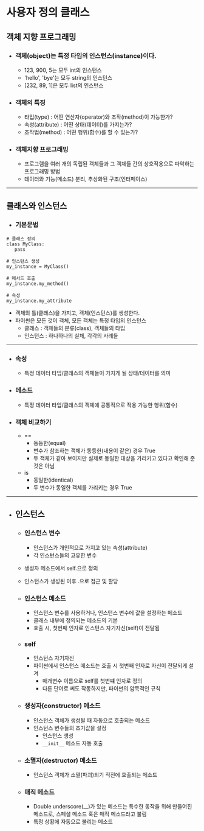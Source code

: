 # 사용자 정의 클래스

## 객체 지향 프로그래밍

 - ### 객체(object)는 특정 타입의 인스턴스(instance)이다.
     - 123, 900, 5는 모두 int의 인스턴스
     - 'hello', 'bye'는 모두 string의 인스턴스
     - [232, 89, 1]은 모두 list의 인스턴스

 - ### 객체의 특징
     - 타입(type) : 어떤 연산자(operator)와 조작(method)이 가능한가?
     - 속성(attribute) : 어떤 상태(데이터)를 가지는가?
     - 조작법(method) : 어떤 행위(함수)를 할 수 있는가?

 - ### 객체지향 프로그래밍
     - 프로그램을 여러 개의 독립된 객체들과 그 객체들 간의 상호작용으로 파악하는 프로그래밍 방법  
     - 데이터와 기능(메소드) 분리, 추상화된 구조(인터페이스)

---

## 클래스와 인스턴스

 - ### 기본문법
 ```
# 클래스 정의
class MyClass: 
    pass

# 인스턴스 생성
my_instance = MyClass()

# 메서드 호출 
my_instance.my_method()

# 속성 
my_instance.my_attribute
 ```
 - 객체의 틀(클래스)을 가지고, 객체(인스턴스)를 생성한다.
 - 파이썬은 모든 것이 객체, 모든 객체는 특정 타입의 인스턴스
     - 클래스 : 객체들의 분류(class), 객체들의 타입
     - 인스턴스 : 하나하나의 실체, 각각의 사례들   
---

 - ### 속성
     - 특정 데이터 타입/클래스의 객체들이 가지게 될 상태/데이터를 의미  

 - ### 메소드
     - 특정 데이터 타입/클래스의 객체에 공통적으로 적용 가능한 행위(함수)

 - ### 객체 비교하기
     - ==
         - 동등한(equal)
         - 변수가 참조하는 객체가 동등한(내용이 같은) 경우 True
         - 두 객체가 같아 보이지만 실제로 동일한 대상을 가리키고 있다고 확인해 준 것은 아님
     - is
         - 동일한(identical)
         - 두 변수가 동일한 객체를 가리키는 경우 True

---

 - ## 인스턴스

     - ### 인스턴스 변수 
         - 인스턴스가 개인적으로 가지고 있는 속성(attribute)
         - 각 인스턴스들의 고유한 변수

     - 생성자 메소드에서 self.<name>으로 정의
     - 인스턴스가 생성된 이후 <instance>.<name>으로 접근 및 할당

     - ### 인스턴스 메소드
         - 인스턴스 변수를 사용하거나, 인스턴스 변수에 값을 설정하는 메소드
         - 클래스 내부에 정의되는 메소드의 기본
         - 호출 시, 첫번째 인자로 인스턴스 자기자신(self)이 전달됨

     - ### self
         - 인스턴스 자기자신
         - 파이썬에서 인스턴스 메소드는 호출 시 첫번째 인자로 자신이 전달되게 설겨
             - 매개변수 이름으로 self를 첫번쨰 인자로 정의
             - 다른 단어로 써도 작동하지만, 파이썬의 암묵적인 규칙      
     - ### 생성자(constructor) 메소드
         - 인스턴스 객체가 생성될 때 자동으로 호출되는 메소드
         - 인스턴스 변수들의 초기값을 설정
             - 인스턴스 생성
             - ```__init__``` 메소드 자동 호출    

     - ### 소멸자(destructor) 메소드
         - 인스턴스 객체가 소멸(파괴)되기 직전에 호출되는 메소드     

     - ### 매직 메소드
         - Double underscore(__)가 있는 메소드는 특수한 동작을 위해 만들어진 메소드로, 스페셜 메소드 혹은 매직 메소드라고 불림
         - 특정 상황에 자동으로 불리는 메소드          